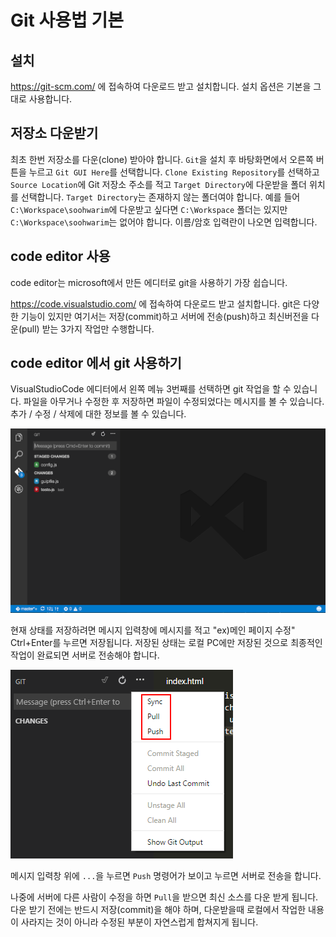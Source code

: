 # Git 사용법 기본

## 설치

https://git-scm.com/ 에 접속하여 다운로드 받고 설치합니다.
설치 옵션은 기본을 그대로 사용합니다.

## 저장소 다운받기

최초 한번 저장소를 다운(clone) 받아야 합니다. `Git`을 설치 후 바탕화면에서 오른쪽 버튼을 누르고 `Git GUI Here`를 선택합니다.
`Clone Existing Repository`를 선택하고 `Source Location`에 Git 저장소 주소를 적고 `Target Directory`에 다운받을 폴더 위치를 선택합니다.
`Target Directory`는 존재하지 않는 폴더여야 합니다. 예를 들어 `C:\Workspace\soohwarim`에 다운받고 싶다면 `C:\Workspace` 폴더는 있지만 `C:\Workspace\soohwarim`는 없어야 합니다.
이름/암호 입력란이 나오면 입력합니다.

## code editor 사용

code editor는 microsoft에서 만든 에디터로 git을 사용하기 가장 쉽습니다.

https://code.visualstudio.com/ 에 접속하여 다운로드 받고 설치합니다.
git은 다양한 기능이 있지만 여기서는 저장(commit)하고 서버에 전송(push)하고 최신버전을 다운(pull) 받는 3가지 작업만 수행합니다.

## code editor 에서 git 사용하기

VisualStudioCode 에디터에서 왼쪽 메뉴 3번째를 선택하면 git 작업을 할 수 있습니다.
파일을 아무거나 수정한 후 저장하면 파일이 수정되었다는 메시지를 볼 수 있습니다. 추가 / 수정 / 삭제에 대한 정보를 볼 수 있습니다.

![이미지](versioncontrol_overview.png)

현재 상태를 저장하려면 메시지 입력창에 메시지를 적고 "ex)메인 페이지 수정" Ctrl+Enter를 누르면 저장됩니다.
저장된 상태는 로컬 PC에만 저장된 것으로 최종적인 작업이 완료되면 서버로 전송해야 합니다.

![커맨드](git_command.png)

메시지 입력창 위에 `...`을 누르면 `Push` 명령어가 보이고 누르면 서버로 전송을 합니다.

나중에 서버에 다른 사람이 수정을 하면 `Pull`을 받으면 최신 소스를 다운 받게 됩니다. 다운 받기 전에는 반드시 저장(commit)을 해야 하며,
다운받을때 로컬에서 작업한 내용이 사라지는 것이 아니라 수정된 부분이 자연스럽게 합쳐지게 됩니다.
